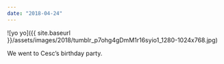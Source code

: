 ```yaml
---
date: "2018-04-24"
---
```


![yo yo]({{ site.baseurl }}/assets/images/2018/tumblr_p7ohg4gDmM1r16syio1_1280-1024x768.jpg)

We went to Cesc’s birthday party.
